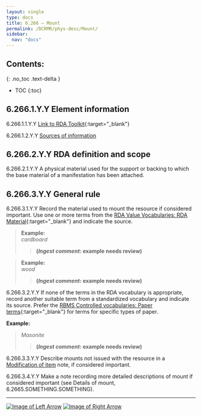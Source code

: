 ```yaml
---
layout: single
type: docs
title: 6.266 — Mount
permalink: /DCRMR/phys-desc/Mount/
sidebar:
  nav: "docs"
---
```


## Contents:
{: .no_toc .text-delta }

- TOC
{:toc}

## 6.266.1.Y.Y Element information

<a name="6.266.1.1.Y.Y">6.266.1.1.Y.Y</a> [Link to RDA Toolkit]( https://access.rdatoolkit.org/Content/Index?externalId=en-US_ala-5b55be6a-29db-34b0-a566-8e3d7befc51d){:target="_blank"}

<a name="6.266.1.2.Y.Y">6.266.1.2.Y.Y</a> [Sources of information](/DCRMR/phys-desc/#6011-sources-of-information) 

## 6.266.2.Y.Y RDA definition and scope

<a name="6.266.2.1.Y.Y">6.266.2.1.Y.Y</a> A physical material used for the support or backing to which the base material of a manifestation has been attached.

## 6.266.3.Y.Y General rule

<a name="6.266.3.1.Y.Y">6.266.3.1.Y.Y</a> Record the material used to mount the resource if considered important. Use one or more terms from the [RDA Value Vocabularies: RDA Material](http://www.rdaregistry.info/termList/RDAMaterial/){:target="_blank"} and indicate the source. 

>**Example:**  
><CITE>cardboard</CITE>  
>>**(*Ingest comment*: example needs review)**  

>**Example:**  
><CITE>wood</CITE>  
>>**(*Ingest comment*: example needs review)**  

<a name="6.266.3.2.Y.Y">6.266.3.2.Y.Y</a> If none of the terms in the RDA vocabulary is appropriate, record another suitable term from a standardized vocabulary and indicate its source. Prefer the [RBMS Controlled vocabularies: Paper terms](http://rbms.info/vocabularies/paper/alphabetical_list.htm){:target="_blank"} for terms for specific types of paper.

**Example:**  
><CITE>Masonite</CITE>  
>>**(*Ingest comment*: example needs review)**  

<a name="6.266.3.3.Y.Y">6.266.3.3.Y.Y</a> Describe mounts not issued with the resource in a [Modification of item](/DCRMR/additional-notes/Modification-of-item/) note, if considered important.

<a name="6.266.3.4.Y.Y">6.266.3.4.Y.Y</a> Make a note recording more detailed descriptions of mount if considered important (see Details of mount, 6.2665.SOMETHING.SOMETHING).

---

[![Image of Left Arrow](https://rbms-bsc.github.io/DCRMR/assets/pictures/navigation/Arrow_Left.png "6.265 — Details of applied material")](/DCRMR/phys-desc/Details-of-applied-material/) [![Image of Right Arrow](https://rbms-bsc.github.io/DCRMR/assets/pictures/navigation/Arrow_Right.png "6.2665 — Details of mount")](/DCRMR/phys-desc/Details-of-mount/)